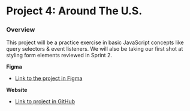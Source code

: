 # Project 4: Around The U.S.

### Overview
This project will be a practice exercise in basic JavaScript concepts like query selectors & event listeners. We will also be taking our first shot at styling form elements reviewed in Sprint 2.


**Figma**

* [Link to the project in Figma](https://www.figma.com/file/SurN1jaeEQIhuZEDMhmWWf/Sprint-4-Around-The-U.S.-desktop-mobile?node-id=0%3A1)

**Website**

* [Link to project in GitHub](https://xxengineer-practicum.github.io/web_project_4)